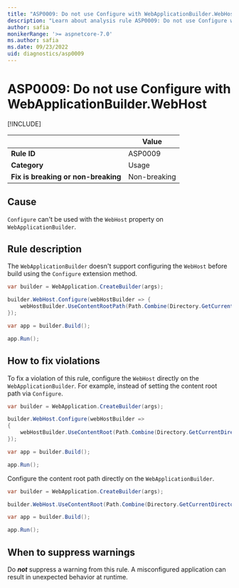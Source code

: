 ```yaml
---
title: "ASP0009: Do not use Configure with WebApplicationBuilder.WebHost"
description: "Learn about analysis rule ASP0009: Do not use Configure with WebApplicationBuilder.WebHost"
author: safia
monikerRange: '>= aspnetcore-7.0'
ms.author: safia
ms.date: 09/23/2022
uid: diagnostics/asp0009
---
```

# ASP0009: Do not use Configure with WebApplicationBuilder.WebHost

[!INCLUDE[](~/includes/not-latest-version.md)]

| | Value |
|-|-|
| **Rule ID** |ASP0009|
| **Category** |Usage|
| **Fix is breaking or non-breaking** |Non-breaking|

## Cause

`Configure` can't be used with the `WebHost` property on `WebApplicationBuilder`.

## Rule description

The `WebApplicationBuilder` doesn't support configuring the `WebHost` before build using the `Configure` extension method.

```csharp
var builder = WebApplication.CreateBuilder(args);

builder.WebHost.Configure(webHostBuilder => {
    webHostBuilder.UseContentRootPath(Path.Combine(Directory.GetCurrentDirectory(), "myContentRoot"));
});

var app = builder.Build();

app.Run();
```

## How to fix violations

To fix a violation of this rule, configure the `WebHost` directly on the `WebApplicationBuilder`. For example, instead of setting the content root path via `Configure`.

```csharp
var builder = WebApplication.CreateBuilder(args);

builder.WebHost.Configure(webHostBuilder =>
{
    webHostBuilder.UseContentRoot(Path.Combine(Directory.GetCurrentDirectory(), "myContentRoot"));
});

var app = builder.Build();

app.Run();
```

Configure the content root path directly on the `WebApplicationBuilder`.

```csharp
var builder = WebApplication.CreateBuilder(args);

builder.WebHost.UseContentRoot(Path.Combine(Directory.GetCurrentDirectory(), "myContentRoot"));

var app = builder.Build();

app.Run();
```

## When to suppress warnings

Do ***not*** suppress a warning from this rule. A misconfigured application can result in unexpected behavior at runtime.
